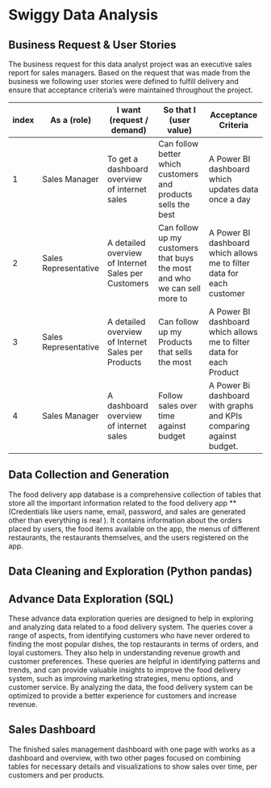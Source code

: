 # Swiggy Data Analysis
## Business Request & User Stories
The business request for this data analyst project was an executive sales report for sales managers. Based on the request that was made from the business we following user stories were defined to fulfill delivery and ensure that acceptance criteria’s were maintained throughout the project.

index | As a (role) | I want (request / demand) | So that I (user value) | Acceptance Criteria    
--- | --- | --- | --- | ---
1	| Sales Manager |	To get a dashboard overview of internet sales |	Can follow better which customers and products sells the best |	A Power BI dashboard which updates data once a day
2 |	Sales Representative |	A detailed overview of Internet Sales per Customers |	Can follow up my customers that buys the most and who we can sell more to |	A Power BI dashboard which allows me to filter data for each customer
3 |	Sales Representative |	A detailed overview of Internet Sales per Products |	Can follow up my Products that sells the most |	A Power BI dashboard which allows me to filter data for each Product
4 |	Sales Manager |	A dashboard overview of internet sales |	Follow sales over time against budget |	A Power Bi dashboard with graphs and KPIs comparing against budget.


## Data Collection and Generation
The food delivery app database is a comprehensive collection of tables that store all the important information related to the food delivery app **(Credentials like users name, email, password, and sales are generated other than everything is real ). It contains information about the orders placed by users, the food items available on the app, the menus of different restaurants, the restaurants themselves, and the users registered on the app.

## Data Cleaning and Exploration (Python pandas)



## Advance Data Exploration (SQL) 
These advance data exploration queries are designed to help in exploring and analyzing data related to a food delivery system. The queries cover a range of aspects, from identifying customers who have never ordered to finding the most popular dishes, the top restaurants in terms of orders, and loyal customers. They also help in understanding revenue growth and customer preferences. These queries are helpful in identifying patterns and trends, and can provide valuable insights to improve the food delivery system, such as improving marketing strategies, menu options, and customer service. By analyzing the data, the food delivery system can be optimized to provide a better experience for customers and increase revenue.


## Sales Dashboard
The finished sales management dashboard with one page with works as a dashboard and overview, with two other pages focused on combining tables for necessary details and visualizations to show sales over time, per customers and per products.

